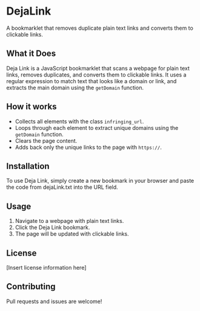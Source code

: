 # DejaLink

A bookmarklet that removes duplicate plain text links and converts them to clickable links.

## What it Does

Deja Link is a JavaScript bookmarklet that scans a webpage for plain text links, removes duplicates, and converts them to clickable links. It uses a regular expression to match text that looks like a domain or link, and extracts the main domain using the `getDomain` function.

## How it works

- Collects all elements with the class `infringing_url`.
- Loops through each element to extract unique domains using the `getDomain` function.
- Clears the page content.
- Adds back only the unique links to the page with `https://`.

## Installation

To use Deja Link, simply create a new bookmark in your browser and paste the code from dejaLink.txt into the URL field.

## Usage

1. Navigate to a webpage with plain text links.
2. Click the Deja Link bookmark.
3. The page will be updated with clickable links.

## License

[Insert license information here]

## Contributing

Pull requests and issues are welcome!
